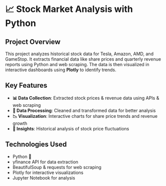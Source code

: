 # 📈 Stock Market Analysis with Python  

## **Project Overview**  
This project analyzes historical stock data for Tesla, Amazon, AMD, and GameStop. It extracts financial data like share prices and quarterly revenue reports using Python and web scraping. The data is then visualized in interactive dashboards using **Plotly** to identify trends.  

## **Key Features**  
- **📊 Data Collection**: Extracted stock prices & revenue data using APIs & web scraping  
- **🔄 Data Processing**: Cleaned and transformed data for better analysis  
- **📉 Visualization**: Interactive charts for share price trends and revenue growth  
- **📌 Insights**: Historical analysis of stock price fluctuations  

## **Technologies Used**  
- Python 🐍
- yfinance API for data extraction
- BeautifulSoup & requests for web scraping  
- Plotly for interactive visualizations  
- Jupyter Notebook for analysis  
